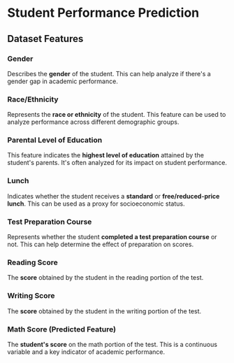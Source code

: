 # Student Performance Prediction

## Dataset Features

### Gender
Describes the **gender** of the student. This can help analyze if there's a gender gap in academic performance.

### Race/Ethnicity
Represents the **race or ethnicity** of the student. This feature can be used to analyze performance across different demographic groups.

### Parental Level of Education
This feature indicates the **highest level of education** attained by the student's parents. It's often analyzed for its impact on student performance.

### Lunch
Indicates whether the student receives a **standard** or **free/reduced-price lunch**. This can be used as a proxy for socioeconomic status.

### Test Preparation Course
Represents whether the student **completed a test preparation course** or not. This can help determine the effect of preparation on scores.

### Reading Score
The **score** obtained by the student in the reading portion of the test.

### Writing Score
The **score** obtained by the student in the writing portion of the test.

### Math Score (Predicted Feature)
The **student's score** on the math portion of the test. This is a continuous variable and a key indicator of academic performance.


